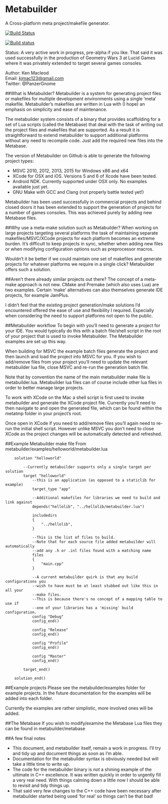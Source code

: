 Metabuilder
===========

A Cross-platform meta project/makefile generator.

[![Build Status](https://travis-ci.org/kjmac123/metabuilder.svg?branch=master)](https://travis-ci.org/kjmac123/metabuilder)

[![Build status](https://ci.appveyor.com/api/projects/status/rv20xwj0mmrxntga?svg=true)](https://ci.appveyor.com/project/kjmac123/metabuilder)


Status: A very active work in progress, pre-alpha if you like. That said it was used successfully in the production of Geometry Wars 3 at Lucid Games where it was privately extended to target several games consoles.

Author: Ken Macleod  
Email: kjmac123@gmail.com  
Twitter: @PanzerGnome  

##What is Metabuilder?
Metabuilder is a system for generating project files or makefiles for multiple development environments using a single ‘meta’ makefile. Metabuilder’s makefiles are written in Lua with (I hope) an emphasis on simplicity and ease of maintenance.

The metabuilder system consists of a binary that provides scaffolding for a set of Lua scripts (called the Metabase) that deal with the task of writing out the project files and makefiles that are supported. As a result it is straightforward to extend metabuilder to support additional platforms without any need to recompile code. Just add the required new files into the Metabase.

The version of Metabuilder on Github is able to generate the following project types:
* MSVC 2010, 2012, 2013, 2015 for Windows x86 and x64
* XCode for OSX and iOS. Versions 5 and 6 of Xcode have been tested.
* Android NDK. Currently supported under OSX only. No examples available just yet.
* GNU Make with GCC and Clang (not properly battle tested yet!)

Metabuilder has been used successfully in commercial projects and behind closed doors it has been extended to support the generation of projects for a number of games consoles. This was achieved purely by adding new Metabase files. 

##Why use a meta-make solution such as Metabuilder?
When working on large projects targeting several platforms the task of maintaining separate makefiles/MSVC/XCode projects for each platform becomes an extreme burden. It’s difficult to keep projects in sync, whether when adding new files or when modifying configuration options such as preprocessor macros.

Wouldn’t it be better if we could maintain one set of makefiles and generate projects for whatever platforms we require in a single click? Metabuilder offers such a solution.

##Aren’t there already similar projects out there?
The concept of a meta-make approach is not new. CMake and Premake (which also uses Lua) are two examples. Certain ‘make’ alternatives can also themselves generate IDE projects, for example JamPlus.

I didn’t feel that the existing project generation/make solutions I’d encountered offered the ease of use and flexibility I required. Especially when considering the need to support platforms not open to the public.

##Metabuilder workflow
To begin with you’ll need to generate a project for your IDE. You would typically do this with a batch file/shell script in the root of your project that is used to invoke Metabuilder. The Metabuilder examples are set up this way. 

When building for MSVC the example batch files generate the project and then launch and load the project into MSVC for you. If you wish to add/remove files from your project you’ll need to update the relevant metabuilder lua file, close MSVC and re-run the generation batch file.

Note that by convention the name of the main metabuilder make file is metabuilder.lua. Metabuilder lua files can of course include other lua files in order to better manage large projects.

To work with XCode on the Mac a shell script is first used to invoke metabuilder and generate the XCode project file. Currently you’ll need to then navigate to and open the generated file, which can be found within the metatmp folder in your project’s root.

Once open in XCode if you need to add/remove files you’ll again need to re-run the initial shell script. However unlike MSVC you don’t need to close XCode as the project changes will be automatically detected and refreshed.

##Example Metabuilder make file
From metabuilder/examples/helloworld/metabuilder.lua
```
	solution "helloworld"
	
		--Currently metabuilder supports only a single target per solution
		target "helloworld"
			--this is an application (as opposed to a staticlib for example)
			target_type "app"
	
			--Additional makefiles for libraries we need to build and link against
			depends("hellolib",	"../hellolib/metabuilder.lua")
	
			includedirs 
			{ 
				"../hellolib",
			}
	
			--This is the list of files to build.
			--Note that for each source file added metabuilder will automatically
			--add any .h or .inl files found with a matching name
			files
			{
				"main.cpp"
			}
	
			--A current metabuilder quirk is that any build configurations you
			--wish to have must be at least stubbed out like this in all your
			--make files.
			--This is because there's no concept of a mapping table to use if
			--one of your libraries has a 'missing' build configuration.
			config "Debug"
			config_end()
	
			config "Release"
			config_end()
	
			config "Profile"
			config_end()
	
			config "Master"
			config_end()
			
	 	target_end()
	
	solution_end()

```

##Example projects
Please see the metabuilder/examples folder for example projects. In the future documentation for the examples will be added into each folder.

Currently the examples are rather simplistic, more involved ones will be added.

##The Metabase
If you wish to modify/examine the Metabase Lua files they can be found in metabuilder/metabase

##A few final notes
* This document, and metabuilder itself, remain a work in progress. I’ll try and tidy up and document things as soon as I’m able.
* Documentation for the metabuilder syntax is obviously needed but will take a little time to write up.
* The code for the metabuilder binary is _not_ a shining example of the ultimate in C++ excellence. It was written quickly in order to urgently fill a very real need. With things calming down a little now I should be able to revisit and tidy things up.
* That said very few changes to the C++ code have been necessary after metabuilder started being used ‘for real’ so things can’t be that bad!
